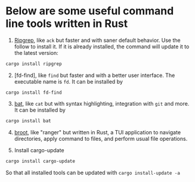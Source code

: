 # Below are some useful command line tools written in Rust
1. [Ripgrep](https://github.com/BurntSushi/ripgrep), like `ack` but faster and with
saner default behavior. Use the follow to install it. If it is already installed,
the command will update it to the latest version:
```bash
cargo install ripgrep
```
2. [fd-find], like `find` but faster and with a better user interface. The
executable name is `fd`. It can be
installed by
```
cargo install fd-find
```
3. [bat](https://github.com/sharkdp/bat), like `cat` but with syntax highlighting,
integration with `git` and more.
It can be installed by
```bash
cargo install bat
```
4. [broot](https://github.com/Canop/broot), like "ranger" but written in Rust, a TUI application
  to navigate directories, apply command to files, and perform usual file operations.

4. Install cargo-update
```bash
cargo install cargo-update
```
So that all installed tools can be updated with `cargo install-update -a`

